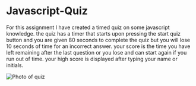 # Javascript-Quiz

For this assignment I have created a timed quiz on some javascript knowledge.
the quiz has a timer that starts upon pressing the start quiz button and you are given
80 seconds to complete the quiz but you will lose 10 seconds of time for an incorrect answer.
your score is the time you have left remaining after the last question or you lose and can start again if you
run out of time. your high score is displayed after typing your name or initials.

![Photo of quiz](C:\Users\natha\Bootcamp\homework\Javascript-Quiz\assets\image\javascript-quiz-screenshot.png)
